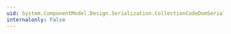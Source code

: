 ```yaml
---
uid: System.ComponentModel.Design.Serialization.CollectionCodeDomSerializer.Serialize(System.ComponentModel.Design.Serialization.IDesignerSerializationManager,System.Object)
internalonly: False
---
```

